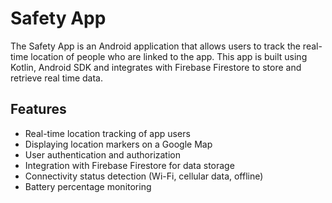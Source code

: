 # Safety App

The Safety App is an Android application that allows users to track the real-time location of people who are linked to the app. 
This app is built using Kotlin, Android SDK and integrates with Firebase Firestore to store and retrieve real time data.

## Features

- Real-time location tracking of app users
- Displaying location markers on a Google Map
- User authentication and authorization
- Integration with Firebase Firestore for data storage
- Connectivity status detection (Wi-Fi, cellular data, offline)
- Battery percentage monitoring
